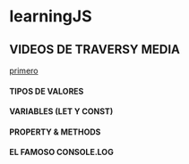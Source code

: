 # learningJS

## VIDEOS DE TRAVERSY MEDIA

[primero](https://www.youtube.com/watch?v=hdI2bqOjy3c&t=1208s)

#### TIPOS DE VALORES

#### VARIABLES (LET Y CONST)

#### PROPERTY & METHODS 

#### EL FAMOSO CONSOLE.LOG

